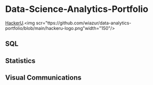 # Data-Science-Analytics-Portfolio
[HackerU](https://hackerusa.com/).<img scr="ttps://github.com/wiazur/data-analytics-portfolio/blob/main/hackeru-logo.png"width="150"/>
  ## SQL  
  ## Statistics 
  ## Visual Communications 

